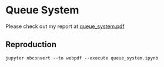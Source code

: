 # Queue System

Please check out my report at [queue_system.pdf](./queue_system.pdf)

## Reproduction

```shell
jupyter nbconvert --to webpdf --execute queue_system.ipynb
```
